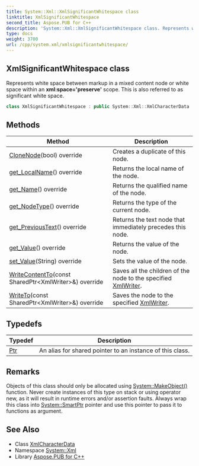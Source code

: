 ```yaml
---
title: System::Xml::XmlSignificantWhitespace class
linktitle: XmlSignificantWhitespace
second_title: Aspose.PUB for C++
description: 'System::Xml::XmlSignificantWhitespace class. Represents white space between markup in a mixed content node or white space within an xml:space=''preserve'' scope. This is also referred to as significant white space in C++.'
type: docs
weight: 3700
url: /cpp/system.xml/xmlsignificantwhitespace/
---
```

## XmlSignificantWhitespace class


Represents white space between markup in a mixed content node or white space within an **xml:space='preserve'** scope. This is also referred to as significant white space.

```cpp
class XmlSignificantWhitespace : public System::Xml::XmlCharacterData
```

## Methods

| Method | Description |
| --- | --- |
| [CloneNode](./clonenode/)(bool) override | Creates a duplicate of this node. |
| [get_LocalName](./get_localname/)() override | Returns the local name of the node. |
| [get_Name](./get_name/)() override | Returns the qualified name of the node. |
| [get_NodeType](./get_nodetype/)() override | Returns the type of the current node. |
| [get_PreviousText](./get_previoustext/)() override | Returns the text node that immediately precedes this node. |
| [get_Value](./get_value/)() override | Returns the value of the node. |
| [set_Value](./set_value/)(String) override | Sets the value of the node. |
| [WriteContentTo](./writecontentto/)(const SharedPtr\<XmlWriter\>\&) override | Saves all the children of the node to the specified [XmlWriter](../xmlwriter/). |
| [WriteTo](./writeto/)(const SharedPtr\<XmlWriter\>\&) override | Saves the node to the specified [XmlWriter](../xmlwriter/). |
## Typedefs

| Typedef | Description |
| --- | --- |
| [Ptr](./ptr/) | An alias for shared pointer to an instance of this class. |
## Remarks



Objects of this class should only be allocated using [System::MakeObject()](../../system/makeobject/) function. Never create instances of this type on stack or using operator new, as it will result in runtime errors and/or assertion faults. Always wrap this class into [System::SmartPtr](../../system/smartptr/) pointer and use this pointer to pass it to functions as argument. 

## See Also

* Class [XmlCharacterData](../xmlcharacterdata/)
* Namespace [System::Xml](../)
* Library [Aspose.PUB for C++](../../)
